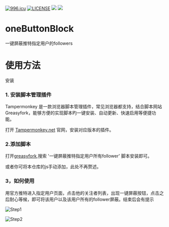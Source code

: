 
[![996.icu](https://img.shields.io/badge/link-996.icu-red.svg)](https://996.icu)
[![LICENSE](https://img.shields.io/badge/license-Anti%20996-blue.svg)](https://github.com/996icu/996.ICU/blob/master/LICENSE)
[![](https://img.shields.io/github/stars/PetalsOnaWet/oneButtonBlock.svg?style=social)](https://github.com/PetalsOnaWet/oneButtonBlock)
[![](https://img.shields.io/github/forks/PetalsOnaWet/oneButtonBlock.svg?style=social)](https://github.com/PetalsOnaWet/oneButtonBlock)

# oneButtonBlock
一键屏蔽推特指定用户的followers

# 使用方法

安装
### 1. 安装脚本管理插件

Tampermonkey 是一款浏览器脚本管理插件，常见浏览器都支持，结合脚本网站 Greasyfork，能够方便的实现脚本旳一键安装、自动更新、快速启用等便捷功能。

打开 [Tampermonkey.net](https://www.tampermonkey.net/) 官网，安装对应版本的插件。

### 2.添加脚本

打开[greasyfork](https://greasyfork.org/zh-CN),搜索 '一键屏蔽推特指定用户所有follower' 脚本安装即可。

或者你可将本仓库的js手动添加，此处不再赘述。

### 3，如何使用

用官方推特进入指定用户页面，点击他的关注者列表，出现一键屏蔽按钮，点击之后耐心等候，即可将该用户以及该用户所有的follower屏蔽。结束后会有提示


![Step1](https://github.com/PetalsOnaWet/oneButtonBlock/blob/master/step1.png)



![Step2](https://github.com/PetalsOnaWet/oneButtonBlock/blob/master/step2.png)
